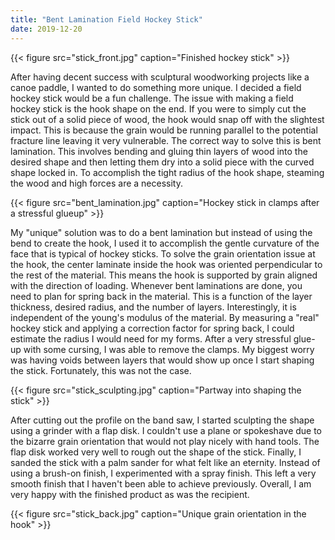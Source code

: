 ```yaml
---
title: "Bent Lamination Field Hockey Stick"
date: 2019-12-20
---
```


{{< figure src="stick_front.jpg" caption="Finished hockey stick" >}}

After having decent success with sculptural woodworking projects like a canoe paddle, I wanted to do something more unique. I decided a field hockey stick would be a fun challenge. The issue with making a field hockey stick is the hook shape on the end. If you were to simply cut the stick out of a solid piece of wood, the hook would snap off with the slightest impact. This is because the grain would be running parallel to the potential fracture line leaving it very vulnerable. The correct way to solve this is bent lamination. This involves bending and gluing thin layers of wood into the desired shape and then letting them dry into a solid piece with the curved shape locked in. To accomplish the tight radius of the hook shape, steaming the wood and high forces are a necessity.

{{< figure src="bent_lamination.jpg" caption="Hockey stick in clamps after a stressful glueup" >}}

My "unique" solution was to do a bent lamination but instead of using the bend to create the hook, I used it to accomplish the gentle curvature of the face that is typical of hockey sticks. To solve the grain orientation issue at the hook, the center laminate inside the hook was oriented perpendicular to the rest of the material. This means the hook is supported by grain aligned with the direction of loading. Whenever bent laminations are done, you need to plan for spring back in the material. This is a function of the layer thickness, desired radius, and the number of layers. Interestingly, it is independent of the young's modulus of the material. By measuring a "real" hockey stick and applying a correction factor for spring back, I could estimate the radius I would need for my forms. After a very stressful glue-up with some cursing, I was able to remove the clamps. My biggest worry was having voids between layers that would show up once I start shaping the stick. Fortunately, this was not the case.


{{< figure src="stick_sculpting.jpg" caption="Partway into shaping the stick" >}}

After cutting out the profile on the band saw, I started sculpting the shape using a grinder with a flap disk. I couldn't use a plane or spokeshave due to the bizarre grain orientation that would not play nicely with hand tools. The flap disk worked very well to rough out the shape of the stick. Finally, I sanded the stick with a palm sander for what felt like an eternity. Instead of using a brush-on finish, I experimented with a spray finish. This left a very smooth finish that I haven't been able to achieve previously. Overall, I am very happy with the finished product as was the recipient.


{{< figure src="stick_back.jpg" caption="Unique grain orientation in the hook" >}}